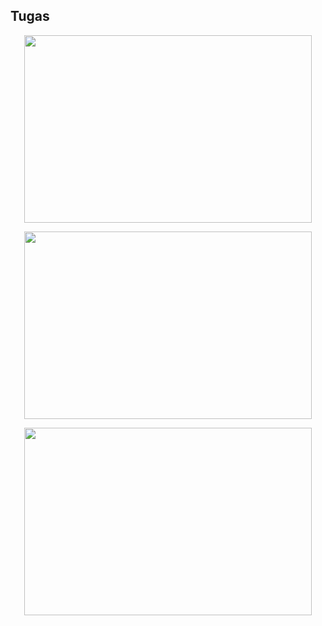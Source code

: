 <h2>Tugas</h2>
<p align="center"> <img width="460" height="300" src="https://i.imgur.com/eQkZNzZ.png"> 
</p>
<p align="center"> <img width="460" height="300" src="https://i.imgur.com/GsdQUPl.png"> 
</p>
<p align="center"> <img width="460" height="300" src="https://i.imgur.com/JxgEQ87.png"> 
</p>
